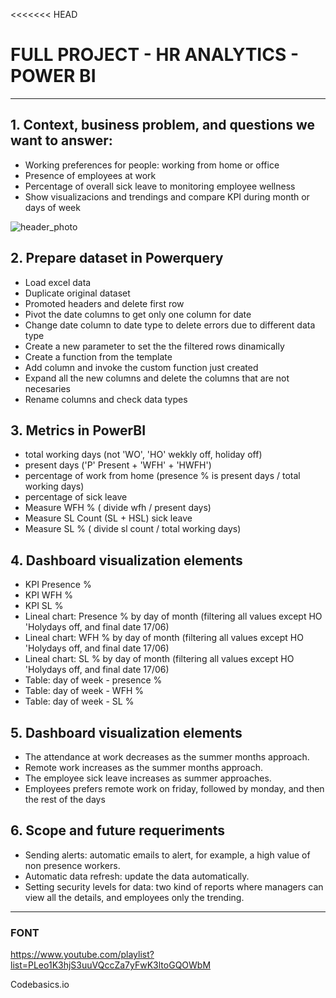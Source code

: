 <<<<<<< HEAD

# FULL PROJECT - HR ANALYTICS - POWER BI

---

## 1. Context, business problem, and questions we want to answer:

- Working preferences for people: working from home or office
- Presence of employees at work
- Percentage of overall sick leave to monitoring employee wellness
- Show visualizacions and trendings and compare KPI during month or days of week

![header_photo](https://github.com/CarlEstP/attendance_work/blob/main/media/powerbi_capture.PNG)

## 2. Prepare dataset in Powerquery

- Load excel data
- Duplicate original dataset
- Promoted headers and delete first row
- Pivot the date columns to get only one column for date
- Change date column to date type to delete errors due to different data type
- Create a new parameter to set the the filtered rows dinamically
- Create a function from the template
- Add column and invoke the custom function just created
- Expand all the new columns and delete the columns that are not necesaries
- Rename columns and check data types

## 3. Metrics in PowerBI

- total working days (not 'WO', 'HO' wekkly off, holiday off)
- present days ('P' Present + 'WFH' + 'HWFH')
- percentage of work from home (presence % is present days / total working days)
- percentage of sick leave
- Measure WFH % ( divide wfh / present days)
- Measure SL Count (SL + HSL) sick leave
- Measure SL % ( divide sl count / total working days)

## 4. Dashboard visualization elements

- KPI Presence %
- KPI WFH %
- KPI SL %
- Lineal chart: Presence % by day of month (filtering all values except HO 'Holydays off, and final date 17/06)
- Lineal chart: WFH % by day of month (filtering all values except HO 'Holydays off, and final date 17/06)
- Lineal chart: SL % by day of month (filtering all values except HO 'Holydays off, and final date 17/06)
- Table: day of week - presence %
- Table: day of week - WFH %
- Table: day of week - SL %

## 5. Dashboard visualization elements

- The attendance at work decreases as the summer months approach.</li>
- Remote work increases as the summer months approach.</li>
- The employee sick leave increases as summer approaches.</li>
- Employees prefers remote work on friday, followed by monday, and then the rest of the days</li>

## 6. Scope and future requeriments

- Sending alerts: automatic emails to alert, for example, a high value of non presence workers.
- Automatic data refresh: update the data automatically.
- Setting security levels for data: two kind of reports where managers can view all the details, and employees only the trending.

---

### FONT

https://www.youtube.com/playlist?list=PLeo1K3hjS3uuVQccZa7yFwK3ltoGQOWbM

Codebasics.io
